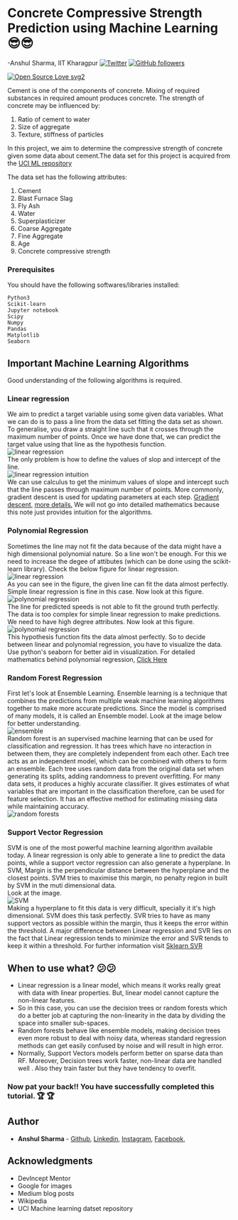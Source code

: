 # Concrete Compressive Strength Prediction using Machine Learning 😎😎
-Anshul Sharma, IIT Kharagpur
[![Twitter](https://img.shields.io/twitter/url/https/twitter.com/cloudposse.svg?style=social&label=Follow%20%40thevoxium)](https://twitter.com/thevoxium) [![GitHub followers](https://img.shields.io/github/followers/tterb.svg?label=Github)](https://github.com/thevoxium)

[![Open Source Love svg2](https://badges.frapsoft.com/os/v2/open-source.svg?v=103)](https://github.com/ellerbrock/open-source-badges/)


Cement is one of the components of concrete. Mixing of required substances in required amount produces concrete. The strength of concrete may be influenced by:
1. Ratio of cement to water
2. Size of aggregate
3. Texture, stiffness of particles

In this project, we aim to determine the compressive strength of concrete given some data about cement.The data set
for this project is acquired from the [UCI ML repository](https://archive.ics.uci.edu/ml/datasets/concrete+compressive+strength)

The data set has the following attributes:
1.  Cement 
2.  Blast Furnace Slag 
3.  Fly Ash 
4.  Water 
5.  Superplasticizer 
6.  Coarse Aggregate 
7.  Fine Aggregate 
9.  Age 
10. Concrete compressive strength 

### Prerequisites
You should have the following softwares/libraries installed:
```
Python3
Scikit-learn
Jupyter notebook
Scipy
Numpy
Pandas
Matplotlib
Seaborn
```

## Important Machine Learning Algorithms

Good understanding of the following algorithms is required.

### Linear regression

We aim to predict a target variable using some given data variables. What we can do is to pass a line from the data set fitting the data set as shown.
To generalise, you draw a straight line such that it crosses through the maximum number of points. Once we have done that, we can predict the target value using that line as the hypothesis function.
<br/>![linear regression](https://www.researchgate.net/profile/Hieu_Tran33/publication/333457161/figure/fig3/AS:763959762247682@1559153609649/Linear-Regression-model-sample-illustration.ppm)<br/>
The only problem is how to define the values of slop and intercept of the line.
<br/>![linear regression intuition](https://miro.medium.com/max/656/1*4nBp-NeOFGBc-nNzP-VG3w.png)<br/>
We can use calculus to get the minimum values of slope and intercept such that the line passes through maximum number of points. More commonly, gradient descent is used for updating parameters at each step. [Gradient descent](https://machinelearningmastery.com/linear-regression-tutorial-using-gradient-descent-for-machine-learning/#:~:text=Gradient%20Descent%20is%20the%20process,downhill%20towards%20the%20minimum%20value.), [more details.](https://en.wikipedia.org/wiki/Linear_regression#:~:text=In%20statistics%2C%20linear%20regression%20is,is%20called%20simple%20linear%20regression.)
We will not go into detailed mathematics because this note just provides intuition for the algorithms.

### Polynomial Regression
Sometimes the line may not fit the data because of the data might have a high dimensional polynomial nature. So a line won't be enough. For this we need to increase the degee of attibutes (which can be done using the scikit-learn library).
Check the below figure for linear regression.
<br/>![linear regression](https://miro.medium.com/max/875/1*US9Nk7SxtBlwvAswpXehng.png)<br/>
As you can see in the figure, the given line can fit the data almost perfectly. Simple linear regression is fine in this case.
Now look at this figure.
<br/>![polynomial regression](https://miro.medium.com/max/875/1*MhTfu8jmERKpstkYCc7n3w.png)<br/>
The line for predicted speeds is not able to fit the ground truth perfectly. The data is too complex for simple linear regression to make predictions. We need to have high degree attributes.
Now look at this figure.
<br/>![polynomial regression](https://miro.medium.com/max/875/1*866wXGUKYkkwgguk3o-8Gg.png)<br/>
This hypothesis function fits the data almost perfectly. So to decide between linear and polynomial regression, you have to visualize the data. Use python's seaborn for better aid in visualization.
For detailed mathematics behind polynomial regression, [Click Here](https://en.wikipedia.org/wiki/Polynomial_regression)

### Random Forest Regression
First let's look at Ensemble Learning. Ensemble learning is a technique that combines the predictions from multiple weak machine learning algorithms together to make more accurate predictions. Since the model is comprised of many models, it is called an Ensemble model. Look at the image below for better understanding.
<br/>![ensemble](https://miro.medium.com/max/434/0*IsQCuCZCTX_zc7Xy.png)<br/>
Random forest is an supervised machine learning that can be used for classification and regression. It has trees which have no interaction in between them, they are completely independent from each other. Each tree acts as an independent model, which can be combined with others to form an ensemble. Each tree uses random data from the original data set when generating its splits, adding randomness to prevent overfitting. For many data sets, it produces a highly accurate classifier. It gives estimates of what variables that are important in the classification therefore, can be used for feature selection. It has an effective method for estimating missing data while maintaining accuracy.
<br/>![random forests](https://miro.medium.com/max/656/0*f_qQPFpdofWGLQqc.png)<br/>

### Support Vector Regression
SVM is one of the most powerful machine learning algorithm available today. A linear regression is only able to generate a line to predict the data points, while a support vector regression can also generate a hyperplane. In SVM, Margin is the perpendicular distance between the hyperplane and the closest points. SVM tries to maximise this margin, no penalty region in built by SVM in the muti dimensional data.
<br/>Look at the image.<br/>
![SVM](https://miro.medium.com/max/875/0*uwRVvFVLmKi3T9pS.png)<br/>
Making a hyperplane to fit this data is very difficult, specially it it's high dimensional. SVM does this task perfectly. SVR tries to have as many support vectors as possible within the margin, thus it keeps the error within the threshold.
A major difference between Linear regression and SVR lies on the fact that Linear regression tends to minimize the error and SVR tends to keep it within a threshold.
For further information visit [Sklearn SVR](https://scikit-learn.org/stable/modules/generated/sklearn.svm.SVR.html)

## When to use what? 😕😕
- Linear regression is a linear model, which means it works really great with data with linear properties. But, linear model cannot capture the non-linear features.
- So in this case, you can use the decision trees or random forests which do a better job at capturing the non-linearity in the data by dividing the space into smaller sub-spaces.
- Random forests behave like ensemble models, making decision trees even more robust to deal with noisy data, whereas standard regression methods can get easily confused by noise and will result in high error. 
- Normally, Support Vectors models perform better on sparse data than RF. Moreover, Decision trees work faster, non-linear data are handled well . Also they train faster but they have tendency to overfit.

### Now pat your back!! You have successfully completed this tutorial. 🏆 🏆 
## Author

* **Anshul Sharma** - [Github](https://github.com/thevoxium), [Linkedin](https://www.linkedin.com/in/anshul-sharma-38aa481b4/), [Instagram](https://www.instagram.com/anshul_1923/),  [Facebook](https://www.facebook.com/profile.php?id=100039009814742), 
## Acknowledgments
- DevIncept Mentor
- Google for images
- Medium blog posts
- Wikipedia
- UCI Machine learning datset repository
